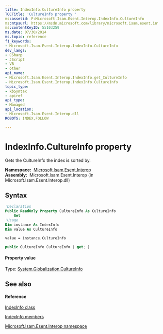 ```yaml
---
title: IndexInfo.CultureInfo property 
TOCTitle: 'CultureInfo property '
ms:assetid: P:Microsoft.Isam.Esent.Interop.IndexInfo.CultureInfo
ms:mtpsurl: https://msdn.microsoft.com/library/microsoft.isam.esent.interop.indexinfo.cultureinfo(v=EXCHG.10)
ms:contentKeyID: 55103259
ms.date: 07/30/2014
ms.topic: reference
f1_keywords:
- Microsoft.Isam.Esent.Interop.IndexInfo.CultureInfo
dev_langs:
- CSharp
- JScript
- VB
- other
api_name: 
- Microsoft.Isam.Esent.Interop.IndexInfo.get_CultureInfo
- Microsoft.Isam.Esent.Interop.IndexInfo.CultureInfo
topic_type: 
- kbSyntax
- apiref
api_type: 
- Managed
api_location: 
- Microsoft.Isam.Esent.Interop.dll
ROBOTS: INDEX,FOLLOW

---
```


# IndexInfo.CultureInfo property

Gets the CultureInfo the index is sorted by.

**Namespace:**  [Microsoft.Isam.Esent.Interop](hh596136\(v=exchg.10\).md)  
**Assembly:**  Microsoft.Isam.Esent.Interop (in Microsoft.Isam.Esent.Interop.dll)

## Syntax

``` vb
'Declaration
Public ReadOnly Property CultureInfo As CultureInfo
    Get
'Usage
Dim instance As IndexInfo
Dim value As CultureInfo

value = instance.CultureInfo
```

``` csharp
public CultureInfo CultureInfo { get; }
```

#### Property value

Type: [System.Globalization.CultureInfo](/dotnet/api/system.globalization.cultureinfo)  

## See also

#### Reference

[IndexInfo class](dn350919\(v=exchg.10\).md)

[IndexInfo members](dn350916\(v=exchg.10\).md)

[Microsoft.Isam.Esent.Interop namespace](hh596136\(v=exchg.10\).md)